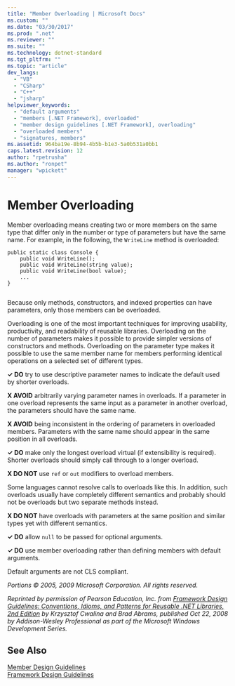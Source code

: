 ```yaml
---
title: "Member Overloading | Microsoft Docs"
ms.custom: ""
ms.date: "03/30/2017"
ms.prod: ".net"
ms.reviewer: ""
ms.suite: ""
ms.technology: dotnet-standard
ms.tgt_pltfrm: ""
ms.topic: "article"
dev_langs: 
  - "VB"
  - "CSharp"
  - "C++"
  - "jsharp"
helpviewer_keywords: 
  - "default arguments"
  - "members [.NET Framework], overloaded"
  - "member design guidelines [.NET Framework], overloading"
  - "overloaded members"
  - "signatures, members"
ms.assetid: 964ba19e-8b94-4b5b-b1e3-5a0b531a0bb1
caps.latest.revision: 12
author: "rpetrusha"
ms.author: "ronpet"
manager: "wpickett"
---
```

# Member Overloading
Member overloading means creating two or more members on the same type that differ only in the number or type of parameters but have the same name. For example, in the following, the `WriteLine` method is overloaded:  
  
```  
public static class Console {  
    public void WriteLine();  
    public void WriteLine(string value);  
    public void WriteLine(bool value);  
    ...  
}  
  
```  
  
 Because only methods, constructors, and indexed properties can have parameters, only those members can be overloaded.  
  
 Overloading is one of the most important techniques for improving usability, productivity, and readability of reusable libraries. Overloading on the number of parameters makes it possible to provide simpler versions of constructors and methods. Overloading on the parameter type makes it possible to use the same member name for members performing identical operations on a selected set of different types.  
  
 **✓ DO** try to use descriptive parameter names to indicate the default used by shorter overloads.  
  
 **X AVOID** arbitrarily varying parameter names in overloads. If a parameter in one overload represents the same input as a parameter in another overload, the parameters should have the same name.  
  
 **X AVOID** being inconsistent in the ordering of parameters in overloaded members. Parameters with the same name should appear in the same position in all overloads.  
  
 **✓ DO** make only the longest overload virtual (if extensibility is required). Shorter overloads should simply call through to a longer overload.  
  
 **X DO NOT** use `ref` or `out` modifiers to overload members.  
  
 Some languages cannot resolve calls to overloads like this. In addition, such overloads usually have completely different semantics and probably should not be overloads but two separate methods instead.  
  
 **X DO NOT** have overloads with parameters at the same position and similar types yet with different semantics.  
  
 **✓ DO**  allow `null` to be passed for optional arguments.  
  
 **✓ DO** use member overloading rather than defining members with default arguments.  
  
 Default arguments are not CLS compliant.  
  
 *Portions © 2005, 2009 Microsoft Corporation. All rights reserved.*  
  
 *Reprinted by permission of Pearson Education, Inc. from [Framework Design Guidelines: Conventions, Idioms, and Patterns for Reusable .NET Libraries, 2nd Edition](http://www.informit.com/store/framework-design-guidelines-conventions-idioms-and-9780321545619) by Krzysztof Cwalina and Brad Abrams, published Oct 22, 2008 by Addison-Wesley Professional as part of the Microsoft Windows Development Series.*  
  
## See Also  
 [Member Design Guidelines](../../../docs/standard/design-guidelines/member.md)   
 [Framework Design Guidelines](../../../docs/standard/design-guidelines/index.md)